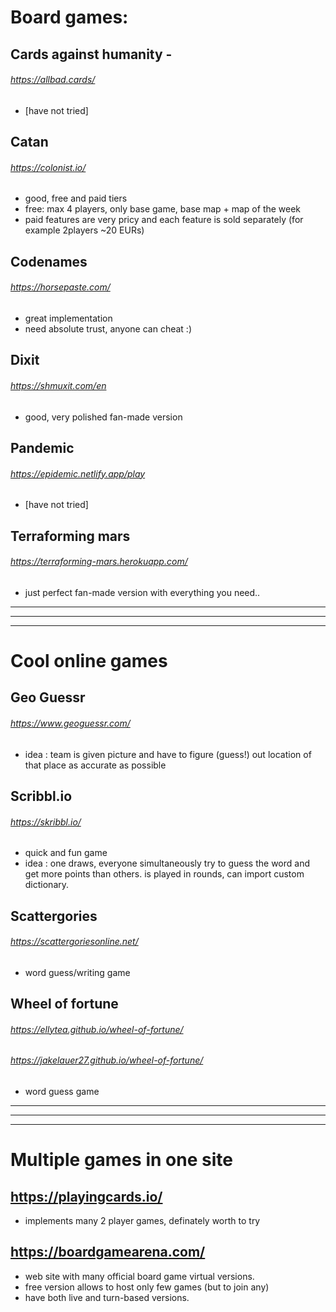 # Board games:
## Cards against humanity - 
###### https://allbad.cards/ 
- [have not tried]

## Catan
###### https://colonist.io/ 
- good, free and paid tiers 
- free: max 4 players, only base game, base map + map of the week 
- paid features are very pricy and each feature is sold separately (for example 2players ~20 EURs)

## Codenames 
###### https://horsepaste.com/
- great implementation
- need absolute trust, anyone can cheat :)

## Dixit 
###### https://shmuxit.com/en
- good, very polished fan-made version

## Pandemic 
###### https://epidemic.netlify.app/play
- [have not tried]

## Terraforming mars 
###### https://terraforming-mars.herokuapp.com/ 
- just perfect fan-made version with everything you need..

---
---
---

# Cool online games
## Geo Guessr 
###### https://www.geoguessr.com/
- idea : team is given picture and have to figure (guess!) out location of that place as accurate as possible

## Scribbl.io 
###### https://skribbl.io/
- quick and fun game
- idea : one draws, everyone simultaneously  try to guess the word and get more points than others. is played in rounds, can import custom dictionary.

## Scattergories 
###### https://scattergoriesonline.net/
- word guess/writing game

## Wheel of fortune 
###### https://ellytea.github.io/wheel-of-fortune/ 
###### https://jakelauer27.github.io/wheel-of-fortune/
- word guess game

---
---
---

# Multiple games in one site
## https://playingcards.io/
- implements many 2 player games, definately worth to try

## https://boardgamearena.com/
- web site with many official board game virtual versions.
- free version allows to host only few games (but to join any)
- have both live and turn-based versions.
